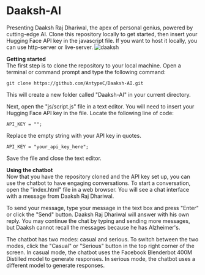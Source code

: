 # Daaksh-AI
Presenting Daaksh Raj Dhariwal, the apex of personal genius, powered by cutting-edge AI. Clone this repository locally to get started, then insert your Hugging Face API key in the javascript file. If you want to host it locally, you can use http-server or live-server.
![daaksh](https://user-images.githubusercontent.com/65894771/224698171-22042c29-6847-4474-a023-ff96adcdac85.PNG)

**Getting started** <br />
The first step is to clone the repository to your local machine. Open a terminal or command prompt and type the following command:

```git clone https://github.com/AntypeC/Daaksh-AI.git```

This will create a new folder called "Daaksh-AI" in your current directory.

Next, open the "js/script.js" file in a text editor. You will need to insert your Hugging Face API key in the file. Locate the following line of code:

```API_KEY = "";```

Replace the empty string with your API key in quotes.

```API_KEY = "your_api_key_here";```

Save the file and close the text editor.

**Using the chatbot** <br />
Now that you have the repository cloned and the API key set up, you can use the chatbot to have engaging conversations. To start a conversation, open the "index.html" file in a web browser. You will see a chat interface with a message from Daaksh Raj Dhariwal.

To send your message, type your message in the text box and press "Enter" or click the "Send" button. Daaksh Raj Dhariwal will answer with his own reply. You may continue the chat by typing and sending more messages, but Daaksh cannot recall the messages because he has Alzheimer's.

The chatbot has two modes: casual and serious. To switch between the two modes, click the "Casual" or "Serious" button in the top right corner of the screen. In casual mode, the chatbot uses the Facebook Blenderbot 400M Distilled model to generate responses. In serious mode, the chatbot uses a different model to generate responses.
